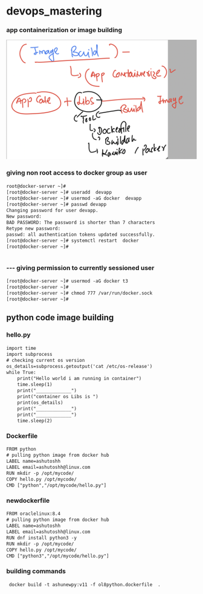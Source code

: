 # devops_mastering

### app containerization or image building 

<img src="b1.png">

### giving non root access to docker group as user 

```
root@docker-server ~]# 
[root@docker-server ~]# useradd  devapp
[root@docker-server ~]# usermod -aG docker  devapp
[root@docker-server ~]# passwd devapp
Changing password for user devapp.
New password: 
BAD PASSWORD: The password is shorter than 7 characters
Retype new password: 
passwd: all authentication tokens updated successfully.
[root@docker-server ~]# systemctl restart  docker 
[root@docker-server ~]# 


```

### --- giving permission to currently sessioned user

```
[root@docker-server ~]# usermod -aG docker t3
[root@docker-server ~]# 
[root@docker-server ~]# chmod 777 /var/run/docker.sock
[root@docker-server ~]# 

```

## python code image building 

### hello.py

```
import time
import subprocess
# checking current os version 
os_details=subprocess.getoutput('cat /etc/os-release')
while True:
    print("Hello world i am running in container")
    time.sleep(1)
    print("_____________")
    print("container os Libs is ")
    print(os_details)
    print("_____________")
    print("_____________")
    time.sleep(2)

```

### Dockerfile 

```
FROM python 
# pulling python image from docker hub 
LABEL name=ashutoshh
LABEL email=ashutoshh@linux.com 
RUN mkdir -p /opt/mycode/
COPY hello.py /opt/mycode/
CMD ["python","/opt/mycode/hello.py"]

```

### newdockerfile

```
FROM oraclelinux:8.4  
# pulling python image from docker hub 
LABEL name=ashutoshh
LABEL email=ashutoshh@linux.com 
RUN dnf install python3 -y 
RUN mkdir -p /opt/mycode/
COPY hello.py /opt/mycode/
CMD ["python3","/opt/mycode/hello.py"] 
```

### building commands 

```
 docker build -t ashunewpy:v11 -f ol8python.dockerfile  . 
```

